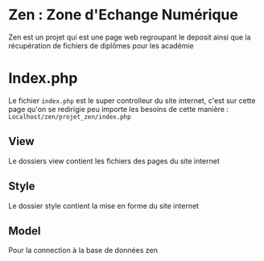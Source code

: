 Zen : Zone d'Echange Numérique
================================

Zen est un projet qui est une page web regroupant le deposit ainsi que la récupération de fichiers de diplômes pour les académie 

Index.php
==============================

Le fichier ``index.php`` est le super controlleur du site internet, c'est sur cette page qu'on se redirigie peu importe les besoins de cette manière :
``Localhost/zen/projet_zen/index.php``

## View

Le dossiers view contient les fichiers des pages du site internet

## Style

Le dossier style contient la mise en forme du site internet

## Model

Pour la connection à la base de données zen
